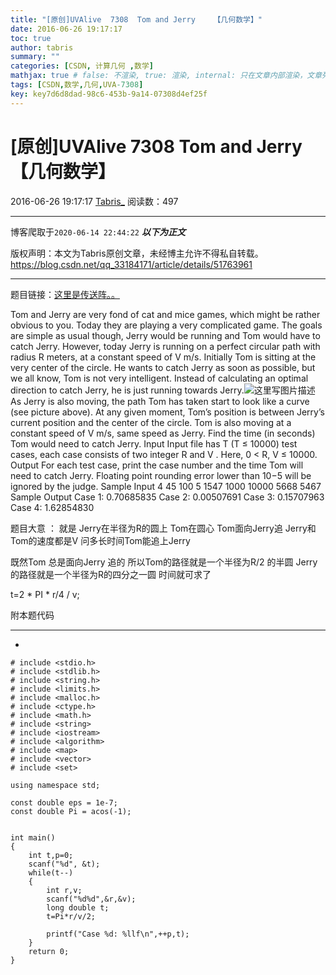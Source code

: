 ```yaml
---
title: "[原创]UVAlive  7308  Tom and Jerry    【几何数学】"
date: 2016-06-26 19:17:17
toc: true
author: tabris
summary: ""
categories: [CSDN, 计算几何 ,数学]
mathjax: true # false: 不渲染, true: 渲染, internal: 只在文章内部渲染，文章列表中不渲染
tags: [CSDN,数学,几何,UVA-7308]
key: key7d6d8dad-98c6-453b-9a14-07308d4ef25f
---
```


# [原创]UVAlive  7308  Tom and Jerry    【几何数学】

2016-06-26 19:17:17  [Tabris_](https://me.csdn.net/qq_33184171) 阅读数：497

---

博客爬取于`2020-06-14 22:44:22`
***以下为正文***

版权声明：本文为Tabris原创文章，未经博主允许不得私自转载。
https://blog.csdn.net/qq_33184171/article/details/51763961

<!-- more -->

---

题目链接：[这里是传送阵。。](https://icpcarchive.ecs.baylor.edu/index.php?option=com_onlinejudge&Itemid=8&page=show_problem&problem=5320)

Tom and Jerry are very fond of cat and mice games, which might be rather obvious to you. Today they
are playing a very complicated game. The goals are simple as usual though, Jerry would be running
and Tom would have to catch Jerry.
However, today Jerry is running on a perfect circular
path with radius R meters, at a constant speed of
V m/s. Initially Tom is sitting at the very center of
the circle. He wants to catch Jerry as soon as possible,
but we all know, Tom is not very intelligent. Instead
of calculating an optimal direction to catch Jerry, he is
just running towards Jerry.![这里写图片描述](http://img.blog.csdn.net/20160626191111871)
As Jerry is also moving, the path Tom has taken
start to look like a curve (see picture above). At any
given moment, Tom’s position is between Jerry’s current
position and the center of the circle. Tom is also
moving at a constant speed of V m/s, same speed as
Jerry. Find the time (in seconds) Tom would need to
catch Jerry.
Input
Input file has T (T ≤ 10000) test cases, each case consists of two integer R and V . Here, 0 < R, V ≤
10000.
Output
For each test case, print the case number and the time Tom will need to catch Jerry. Floating point
rounding error lower than 10−5 will be ignored by the judge.
Sample Input
4
45 100
5 1547
1000 10000
5668 5467
Sample Output
Case 1: 0.70685835
Case 2: 0.00507691
Case 3: 0.15707963
Case 4: 1.62854830


题目大意 ： 就是 Jerry在半径为R的圆上  Tom在圆心  Tom面向Jerry追  Jerry和Tom的速度都是V   问多长时间Tom能追上Jerry  


既然Tom 总是面向Jerry 追的   所以Tom的路径就是一个半径为R/2 的半圆    Jerry的路径就是一个半径为R的四分之一圆   时间就可求了 


t=2 * PI * r/4  / v;


附本题代码 

--------------------------------------
-
```
# include <stdio.h>
# include <stdlib.h>
# include <string.h>
# include <limits.h>
# include <malloc.h>
# include <ctype.h>
# include <math.h>
# include <string>
# include <iostream>
# include <algorithm>
# include <map>
# include <vector>
# include <set>

using namespace std;

const double eps = 1e-7;
const double Pi = acos(-1);


int main()
{
    int t,p=0;
    scanf("%d", &t);
    while(t--)
    {
        int r,v;
        scanf("%d%d",&r,&v);
        long double t;
        t=Pi*r/v/2;
        
        printf("Case %d: %llf\n",++p,t);
    }
    return 0;
}


```
 